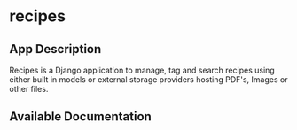# recipes

## App Description

Recipes is a Django application to manage, tag and search recipes using either built in models or external storage providers hosting PDF's, Images or other files.

## Available Documentation

